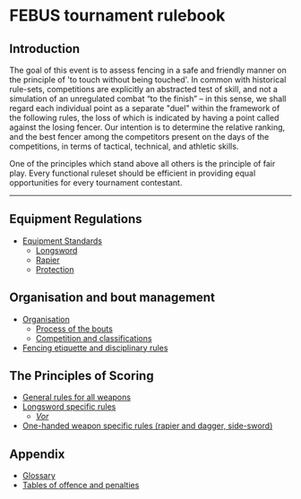 # FEBUS tournament rulebook


## Introduction

The goal of this event is to assess fencing in a safe and friendly manner on the principle of 'to touch without being touched'. In common with historical rule-sets, competitions are explicitly an abstracted test of skill, and not a simulation of an unregulated combat “to the finish” – in this sense, we shall regard each individual point as a separate "duel" within the framework of the following rules, the loss of which is indicated by having a point called against the losing fencer. Our intention is to determine the relative ranking, and the best fencer among the competitors present on the days of the competitions,  in terms of tactical, technical, and athletic skills.

One of the principles which stand above all others is the principle of fair play. Every functional ruleset should be efficient in providing equal opportunities for every tournament contestant.

---
## Equipment Regulations

- [Equipment Standards](./equipment.md)
    - [Longsword](./equipment.md#longsword)
    - [Rapier](./equipment.md#rapier)
    - [Protection](./equipment.md#protection-gear)
    
## Organisation and bout management
- [Organisation](./organisation.md)
    - [Process of the bouts](./organisation.md#the-process-of-the-bouts)
    - [Competition and classifications](./organisation.md#organisation-of-the-competitions-and-classification)
- [Fencing etiquette and disciplinary rules](./disciplinary.md)

## The Principles of Scoring

- [General rules for all weapons](./general.md)
- [Longsword specific rules](./longsword.md)
    - [*Vor*](./longsword.md#vor-priority)
- [One-handed weapon specific rules (rapier and dagger, side-sword)](./rapier.md)

## Appendix

- [Glossary](./glossary.md)
- [Tables of offence and penalties](./penalties.md)


